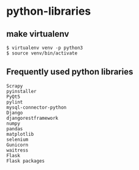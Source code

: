 # python-libraries
## make virtualenv
	$ virtualenv venv -p python3
	$ source venv/bin/activate
## Frequently used python libraries
	Scrapy
	pyinstaller
	PyQt5
	pylint
	mysql-connector-python
	Django
	djangorestframework
	numpy
	pandas
	matplotlib
	selenium
	Gunicorn
	waitress
	Flask
	Flask packages
